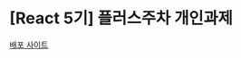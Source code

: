 # [React 5기] 플러스주차 개인과제
<a href="https://typescript-practice-kpa6sr3r9-jonghas-projects-7ba6a7f1.vercel.app" target="_blank">배포 사이트</a>
